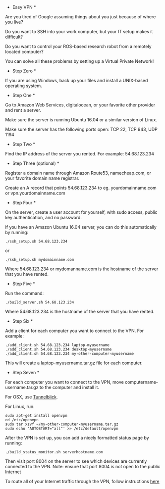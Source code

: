 * Easy VPN *

Are you tired of Google assuming things about you just because of where you live?

Do you want to SSH into your work computer, but your IT setup makes it difficult?

Do you want to control your ROS-based research robot from a remotely located computer?

You can solve all these problems by setting up a Virtual Private Network!


* Step Zero *

If you are using Windows, back up your files and install a UNIX-based operating system.


* Step One *

Go to Amazon Web Services, digitalocean, or your favorite other provider and rent a server.

Make sure the server is running Ubuntu 16.04 or a similar version of Linux.

Make sure the server has the following ports open: TCP 22, TCP 943, UDP 1194


* Step Two *

Find the IP address of the server you rented. For example: 54.68.123.234


* Step Three (optional) *

Register a domain name through Amazon Route53, namecheap.com, or your favorite domain name registrar.

Create an A record that points 54.68.123.234 to eg. yourdomainname.com or vpn.yourdomainname.com


* Step Four *

On the server, create a user account for yourself, with sudo access, public key authentication, and no password.

If you have an Amazon Ubuntu 16.04 server, you can do this automatically by running:


    ./ssh_setup.sh 54.68.123.234

or

    ./ssh_setup.sh mydomainname.com

Where 54.68.123.234 or mydomanname.com is the hostname of the server that you have rented.


* Step Five *

Run the command:

    ./build_server.sh 54.68.123.234

Where 54.68.123.234 is the hostname of the server that you have rented.


* Step Six *

Add a client for each computer you want to connect to the VPN. For example:

    ./add_client.sh 54.68.123.234 laptop-myusername
    ./add_client.sh 54.68.123.234 desktop-myusername
    ./add_client.sh 54.68.123.234 my-other-computer-myusername

This will create a laptop-myusername.tar.gz file for each computer.


* Step Seven *

For each computer you want to connect to the VPN, move computername-username.tar.gz to the computer and install it.

For OSX, use [Tunnelblick](https://tunnelblick.net/cInstall.html).

For Linux, run:

    sudo apt-get install openvpn
    cd /etc/openvpn
    sudo tar xzvf ~/my-other-computer-myusername.tar.gz
    sudo echo 'AUTOSTART="all"' >> /etc/default/openvpn


After the VPN is set up, you can add a nicely formatted status page by running:

    ./build_status_monitor.sh serverhostname.com

Then visit port 8004 on the server to see which devices are currently connected to the VPN.
Note: ensure that port 8004 is not open to the public Internet


To route all of your Internet traffic through the VPN, follow instructions [here](https://openvpn.net/index.php/open-source/documentation/howto.html#redirect)
